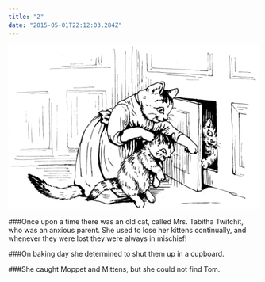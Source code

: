 ```yaml
---
title: "2"
date: "2015-05-01T22:12:03.284Z"
---
```


![SAMUEL WHISKERS](./pic13.gif)


###Once upon a time there was an old cat, called Mrs. Tabitha Twitchit, who was an anxious parent. She used to lose her kittens continually, and whenever they were lost they were always in mischief!

###On baking day she determined to shut them up in a cupboard.

###She caught Moppet and Mittens, but she could not find Tom.










